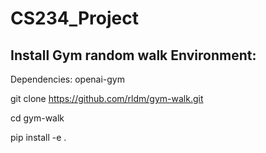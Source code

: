 # CS234_Project
## Install Gym random walk Environment:
Dependencies: openai-gym

git clone https://github.com/rldm/gym-walk.git

cd gym-walk

pip install -e .

